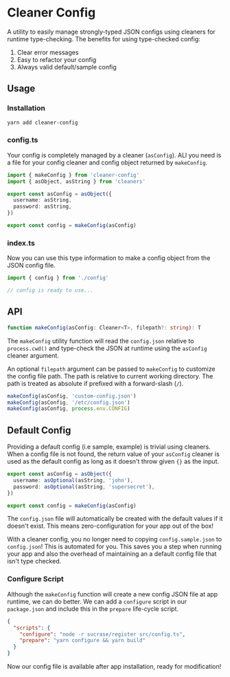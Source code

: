 # Cleaner Config

A utility to easily manage strongly-typed JSON configs using cleaners for runtime type-checking. The benefits for using type-checked config:

1. Clear error messages
2. Easy to refactor your config
3. Always valid default/sample config

## Usage

### Installation

```sh
yarn add cleaner-config
```

### config.ts

Your config is completely managed by a cleaner (`asConfig`). ALl you need is a file for your config cleaner and config object returned by `makeConfig`.

```ts
import { makeConfig } from 'cleaner-config'
import { asObject, asString } from 'cleaners'

export const asConfig = asObject({
  username: asString,
  password: asString,
})

export const config = makeConfig(asConfig)
```

### index.ts

Now you can use this type information to make a config object from the JSON config file.

```ts
import { config } from './config'

// config is ready to use...
```

## API

```ts
function makeConfig(asConfig: Cleaner<T>, filepath?: string): T
```

The `makeConfig` utility function will read the `config.json` relative to `process.cwd()` and type-check the JSON at runtime using the `asConfig` cleaner argument.

An optional `filepath` argument can be passed to `makeConfig` to customize the config file path. The path is relative to current working directory. The path is treated as absolute if prefixed with a forward-slash (`/`).

```ts
makeConfig(asConfig, 'custom-config.json')
makeConfig(asConfig, '/etc/config.json')
makeConfig(asConfig, process.env.CONFIG)
```

## Default Config

Providing a default config (i.e sample, example) is trivial using cleaners. When a config file is not found, the return value of your `asConfig` cleaner is used as the default config as long as it doesn't throw given `{}` as the input.

```ts
export const asConfig = asObject({
  username: asOptional(asString, 'john'),
  password: asOptional(asString, 'supersecret'),
})

export const config = makeConfig(asConfig)
```

The `config.json` file will automatically be created with the default values if it doesn't exist. This means zero-configuration for your app out of the box!

With a cleaner config, you no longer need to copying `config.sample.json` to `config.json`! This is automated for you. This saves you a step when running your app and also the overhead of maintaining an a default config file that isn't type checked.

### Configure Script

Although the `makeConfig` function will create a new config JSON file at app runtime, we can do better. We can add a `configure` script in our `package.json` and include this in the `prepare` life-cycle script.

```json
{
  "scripts": {
    "configure": "node -r sucrase/register src/config.ts",
    "prepare": "yarn configure && yarn build"
  }
}
```

Now our config file is available after app installation, ready for modification!
